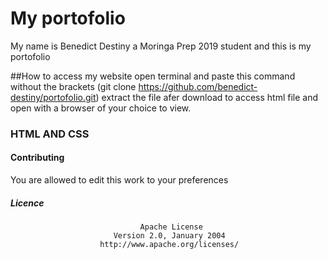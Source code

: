 # My portofolio
My name is Benedict Destiny a Moringa Prep 2019 student and this is my portofolio

##How to access my website
open terminal and paste this command without the brackets (git clone https://github.com/benedict-destiny/portofolio.git)
extract the file afer download to access html file and open with a browser of your choice to view.

### HTML AND CSS

#### Contributing

You are allowed to edit this work to your preferences

##### Licence
                                 Apache License
                           Version 2.0, January 2004
                        http://www.apache.org/licenses/
